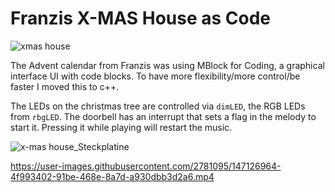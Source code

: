 # Franzis X-MAS House as Code
![xmas house](https://user-images.githubusercontent.com/2781095/147126951-02ebb2fe-f316-4978-bdcd-4a4506b00884.jpeg)

The Advent calendar from Franzis was using MBlock for Coding, a graphical interface UI with code blocks. To have more flexibility/more control/be faster I moved this to c++.

The LEDs on the christmas tree are controlled via `dimLED`, the RGB LEDs from `rbgLED`. The doorbell has an interrupt that sets a flag in the melody to start it. Pressing it while playing will restart the music. 

![x-mas house_Steckplatine](https://user-images.githubusercontent.com/2781095/147123843-8e198513-1ce7-4b2d-922f-7c943462671a.png)

https://user-images.githubusercontent.com/2781095/147126964-4f993402-91be-468e-8a7d-a930dbb3d2a6.mp4

